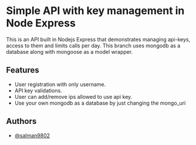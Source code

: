 
# Simple API with key management in Node Express

This is an API built in Nodejs Express that demonstrates managing api-keys, access to them and limits calls per day. This branch uses mongodb as a database along with mongoose as a model wrapper.


## Features

- User registration with only username.
- API key validations.
- User can add/remove ips allowed to use api key.
- Use your own mongodb as a database by just changing the mongo_uri


## Authors

- [@salman9802](https://www.github.com/salman9802)

